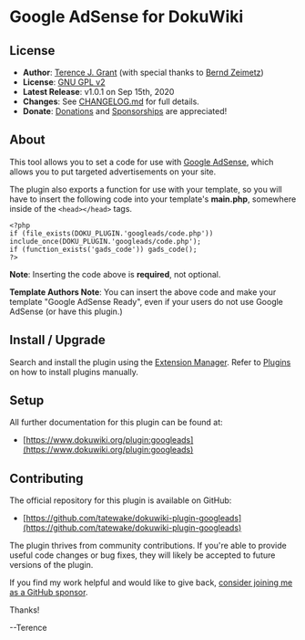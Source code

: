 # Google AdSense for DokuWiki

## License

* **Author**: [Terence J. Grant](mailto:tjgrant@tatewake.com) (with special thanks to [Bernd Zeimetz](bernd@bzed.de))
* **License**: [GNU GPL v2](http://opensource.org/licenses/GPL-2.0)
* **Latest Release**: v1.0.1 on Sep 15th, 2020
* **Changes**: See [CHANGELOG.md](CHANGELOG.md) for full details.
* **Donate**: [Donations](http://tjgrant.com/wiki/donate) and [Sponsorships](https://github.com/sponsors/tatewake) are appreciated!

## About

This tool allows you to set a code for use with [Google AdSense](https://en.wikipedia.org/wiki/Google_AdSense), which allows you to put targeted advertisements on your site.

The plugin also exports a function for use with your template, so you will have to insert the following code into your template's **main.php**, somewhere inside of the `<head></head>` tags.

	<?php
	if (file_exists(DOKU_PLUGIN.'googleads/code.php')) include_once(DOKU_PLUGIN.'googleads/code.php');
	if (function_exists('gads_code')) gads_code();
	?>

**Note**: Inserting the code above is **required**, not optional.

**Template Authors Note**: You can insert the above code and make your template "Google AdSense Ready", even if your users do not use Google AdSense (or have this plugin.)

## Install / Upgrade

Search and install the plugin using the [Extension Manager](https://www.dokuwiki.org/plugin:extension). Refer to [Plugins](https://www.dokuwiki.org/plugins) on how to install plugins manually.

## Setup

All further documentation for this plugin can be found at:

 * [https://www.dokuwiki.org/plugin:googleads](https://www.dokuwiki.org/plugin:googleads)

## Contributing

The official repository for this plugin is available on GitHub:

* [https://github.com/tatewake/dokuwiki-plugin-googleads](https://github.com/tatewake/dokuwiki-plugin-googleads)

The plugin thrives from community contributions. If you're able to provide useful code changes or bug fixes, they will likely be accepted to future versions of the plugin.

If you find my work helpful and would like to give back, [consider joining me as a GitHub sponsor](https://github.com/sponsors/tatewake).

Thanks!

--Terence
